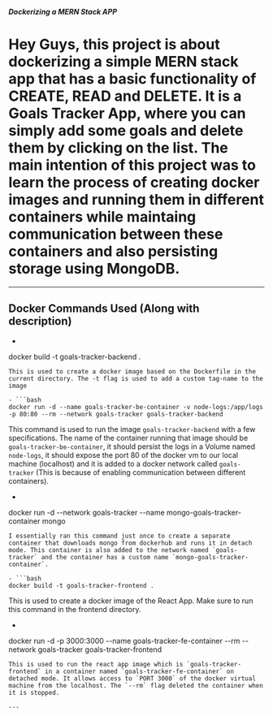 ***Dockerizing a MERN Stack APP***

# Hey Guys, this project is about dockerizing a simple MERN stack app that has a basic functionality of CREATE, READ and DELETE. It is a Goals Tracker App, where you can simply add some goals and delete them by clicking on the list. The main intention of this project was to learn the process of creating docker images and running them in different containers while maintaing communication between these containers and also persisting storage using MongoDB.

---

## Docker Commands Used (Along with description)

- ```bash
docker build -t goals-tracker-backend .
```
This is used to create a docker image based on the Dockerfile in the current directory. The -t flag is used to add a custom tag-name to the image

- ```bash
docker run -d --name goals-tracker-be-container -v node-logs:/app/logs -p 80:80 --rm --network goals-tracker goals-tracker-backend
```
This command is used to run the image `goals-tracker-backend` with a few specifications. The name of the container running that image should be `goals-tracker-be-container`, it should persist the logs in a Volume named `node-logs`, it should expose the port 80 of the docker vm to our local machine (localhost) and it is added to a docker network called `goals-tracker` (This is because of enabling communication between different containers).

- ```bash
docker run -d --network goals-tracker --name mongo-goals-tracker-container mongo
```
I essentially ran this command just once to create a separate container that downloads mongo from dockerhub and runs it in detach mode. This container is also added to the network named `goals-tracker` and the container has a custom name `mongo-goals-tracker-container`.

- ```bash
docker build -t goals-tracker-frontend .
```
This is used to create a docker image of the React App. Make sure to run this command in the frontend directory.

- ```bash
docker run -d -p 3000:3000 --name goals-tracker-fe-container --rm --network goals-tracker goals-tracker-frontend
```
This is used to run the react app image which is `goals-tracker-frontend` in a container named `goals-tracker-fe-container` on detached mode. It allows access to `PORT 3000` of the docker virtual machine from the localhost. The `--rm` flag deleted the container when it is stopped.

---